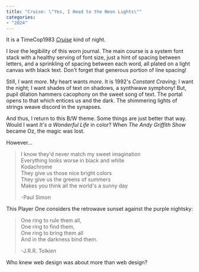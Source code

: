```yaml
---
title: "Cruise: \"Yes, I Head to the Neon Lights\""
categories:
- "2024"
---
```


It is a TimeCop1983 [*Cruise*](https://music.youtube.com/watch?v=9Q99f2DSKcw&si=jkHkHHQianPHbwmG) kind of night. 

I *love* the legibility of this worn journal.  The main course is a system font stack with a healthy serving of font size, just a hint of spacing between letters, and a sprinkling of spacing between each word, all plated on a light canvas with black text.  Don't forget that generous portion of line spacing! 

Still, I want *more*.  My heart wants *more*.  It is 1992's *Constant Craving*; I want the night; I want shades of text on shadows, a synthwave symphony!  But, pupil dilation hammers cacophony on the sweet song of text.  The portal opens to that which entices us and the dark.  The shimmering lights of strings weave discord in the synapses. 

And thus, I return to this B/W theme.  Some things are just better that way.  Would I want *It's a Wonderful Life* in color?  When *The Andy Griffith Show* became Oz, the magic was lost.  

However...

> I know they'd never match my sweet imagination  
Everything looks worse in black and white  
Kodachrome  
They give us those nice bright colors  
They give us the greens of summers  
Makes you think all the world's a sunny day  
>  
>  -Paul Simon

This Player One considers the retrowave sunset against the purple nightsky:

> One ring to rule them all,  
One ring to find them,   
One ring to bring them all   
And in the darkness bind them.  
>
> -J.R.R. Tolkien

Who knew web design was about more than web design?





